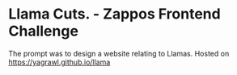 # Llama Cuts. - Zappos Frontend Challenge 

The prompt was to design a website relating to Llamas. Hosted on https://yagrawl.github.io/llama

